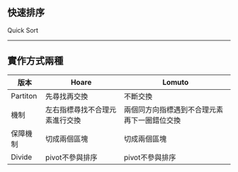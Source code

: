 ## 快速排序

Quick Sort

---

## 實作方式兩種

| 版本     | Hoare                          | Lomuto                                       |
| -------- | ------------------------------ | -------------------------------------------- |
| Partiton | 先尋找再交換                   | 不斷交換                                     |
| 機制     | 左右指標尋找不合理元素進行交換 | 兩個同方向指標遇到不合理元素再下一圈錯位交換 |
| 保障機制 | 切成兩個區塊                   | 切成兩個區塊                                 |
| Divide   | pivot不參與排序                | pivot不參與排序                              |